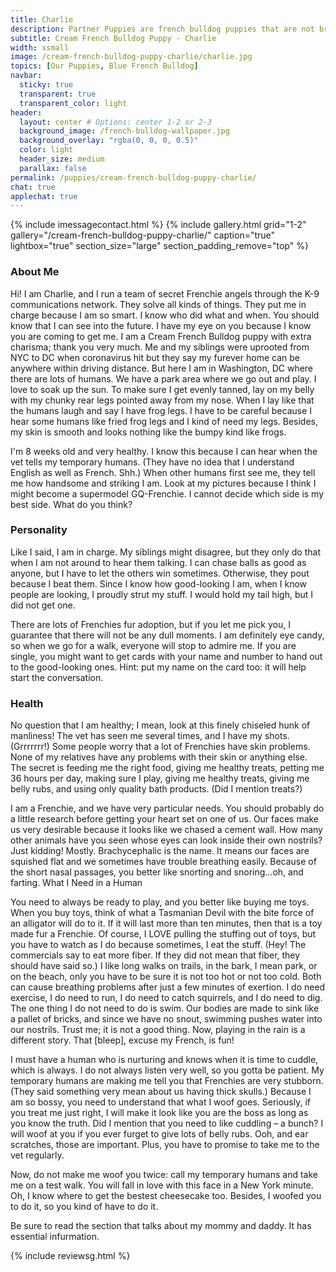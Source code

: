 ```yaml
---
title: Charlie
description: Partner Puppies are french bulldog puppies that are not bred by us, but instead by a partner breeder. Partner Puppies are covered by Ethical Frenchie's Health Gaurantee, and are thoroughly investigated and inspected before being listed on our site.
subtitle: Cream French Bulldog Puppy - Charlie
width: xsmall
image: /cream-french-bulldog-puppy-charlie/charlie.jpg
topics: [Our Puppies, Blue French Bulldog]
navbar:
  sticky: true
  transparent: true
  transparent_color: light
header:
  layout: center # Options: center 1-2 or 2-3
  background_image: /french-bulldog-wallpaper.jpg
  background_overlay: "rgba(0, 0, 0, 0.5)"
  color: light
  header_size: medium
  parallax: false
permalink: /puppies/cream-french-bulldog-puppy-charlie/
chat: true
applechat: true
---
```

{% include imessagecontact.html %}
{% include gallery.html 
	grid="1-2"
	gallery="/cream-french-bulldog-puppy-charlie/"
	caption="true"
	lightbox="true"
  section_size="large"
  section_padding_remove="top"
%}

### About Me

Hi! I am Charlie, and I run a team of secret Frenchie angels through the K-9 communications network. They solve all kinds of things. They put me in charge because I am so smart. I know who did what and when. You should know that I can see into the future. I have my eye on you because I know you are coming to get me. I am a Cream French Bulldog puppy with extra charisma; thank you very much. Me and my siblings were uprooted from NYC to DC when coronavirus hit but they say my furever home can be anywhere within driving distance. But here I am in Washington, DC where there are lots of humans. We have a park area where we go out and play. I love to soak up the sun. To make sure I get evenly tanned, lay on my belly with my chunky rear legs pointed away from my nose. When I lay like that the humans laugh and say I have frog legs. I have to be careful because I hear some humans like fried frog legs and I kind of need my legs. Besides, my skin is smooth and looks nothing like the bumpy kind like frogs.

I'm 8 weeks old and very healthy. I know this because I can hear when the vet tells my temporary humans. (They have no idea that I understand English as well as French. Shh.) When other humans first see me, they tell me how handsome and striking I am. Look at my pictures because I think I might become a supermodel GQ-Frenchie. I cannot decide which side is my best side. What do you think?

### Personality

Like I said, I am in charge. My siblings might disagree, but they only do that when I am not around to hear them talking. I can chase balls as good as anyone, but I have to let the others win sometimes. Otherwise, they pout because I beat them. Since I know how good-looking I am, when I know people are looking, I proudly strut my stuff. I would hold my tail high, but I did not get one.

There are lots of Frenchies fur adoption, but if you let me pick you, I guarantee that there will not be any dull moments. I am definitely eye candy, so when we go for a walk, everyone will stop to admire me. If you are single, you might want to get cards with your name and number to hand out to the good-looking ones. Hint: put my name on the card too: it will help start the conversation.

### Health

No question that I am healthy; I mean, look at this finely chiseled hunk of manliness! The vet has seen me several times, and I have my shots. (Grrrrrrr!) Some people worry that a lot of Frenchies have skin problems. None of my relatives have any problems with their skin or anything else. The secret is feeding me the right food, giving me healthy treats, petting me 36 hours per day, making sure I play, giving me healthy treats, giving me belly rubs, and using only quality bath products. (Did I mention treats?)

I am a Frenchie, and we have very particular needs. You should probably do a little research before getting your heart set on one of us. Our faces make us very desirable because it looks like we chased a cement wall. How many other animals have you seen whose eyes can look inside their own nostrils? Just kidding! Mostly. Brachycephalic is the name. It means our faces are squished flat and we sometimes have trouble breathing easily. Because of the short nasal passages, you better like snorting and snoring…oh, and farting.
What I Need in a Human

You need to always be ready to play, and you better like buying me toys. When you buy toys, think of what a Tasmanian Devil with the bite force of an alligator will do to it. If it will last more than ten minutes, then that is a toy made fur a Frenchie. Of course, I LOVE pulling the stuffing out of toys, but you have to watch as I do because sometimes, I eat the stuff. (Hey! The commercials say to eat more fiber. If they did not mean that fiber, they should have said so.) I like long walks on trails, in the bark, I mean park, or on the beach, only you have to be sure it is not too hot or not too cold. Both can cause breathing problems after just a few minutes of exertion. I do need exercise, I do need to run, I do need to catch squirrels, and I do need to dig. The one thing I do not need to do is swim. Our bodies are made to sink like a pallet of bricks, and since we have no snout, swimming pushes water into our nostrils. Trust me; it is not a good thing. Now, playing in the rain is a different story. That [bleep], excuse my French, is fun!

I must have a human who is nurturing and knows when it is time to cuddle, which is always. I do not always listen very well, so you gotta be patient. My temporary humans are making me tell you that Frenchies are very stubborn. (They said something very mean about us having thick skulls.) Because I am so bossy, you need to understand that what I woof goes. Seriously, if you treat me just right, I will make it look like you are the boss as long as you know the truth. Did I mention that you need to like cuddling – a bunch? I will woof at you if you ever furget to give lots of belly rubs. Ooh, and ear scratches, those are important. Plus, you have to promise to take me to the vet regularly.

Now, do not make me woof you twice: call my temporary humans and take me on a test walk. You will fall in love with this face in a New York minute. Oh, I know where to get the bestest cheesecake too. Besides, I woofed you to do it, so you kind of have to do it.

Be sure to read the section that talks about my mommy and daddy. It has essential infurmation.




{% include reviewsg.html %}